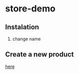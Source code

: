 # store-demo

## Instalation

1. change name

## Create a new product
[here](store-demo/new/master/_products)
